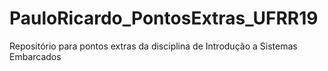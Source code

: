 # PauloRicardo_PontosExtras_UFRR19
Repositório para pontos extras da disciplina de Introdução a Sistemas Embarcados
